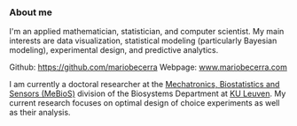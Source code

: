 ### About me

I'm an applied mathematician, statistician, and computer scientist. My main interests are data visualization, statistical modeling (particularly Bayesian modeling), experimental design, and predictive analytics.

Github: https://github.com/mariobecerra
Webpage: www.mariobecerra.com

I am currently a doctoral researcher at the [Mechatronics, Biostatistics and Sensors (MeBioS)](https://www.biw.kuleuven.be/biosyst/mebios) division of the Biosystems Department at [KU Leuven](https://www.kuleuven.be/english/). My current research focuses on optimal design of choice experiments as well as their analysis.





<!--
**mariobecerra/mariobecerra** is a ✨ _special_ ✨ repository because its `README.md` (this file) appears on your GitHub profile.

Here are some ideas to get you started:

- 🔭 I’m currently working on ...
- 🌱 I’m currently learning ...
- 👯 I’m looking to collaborate on ...
- 🤔 I’m looking for help with ...
- 💬 Ask me about ...
- 📫 How to reach me: ...
- 😄 Pronouns: ...
- ⚡ Fun fact: ...
-->

